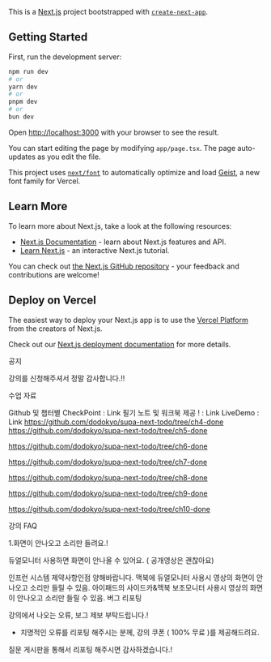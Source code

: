 This is a [Next.js](https://nextjs.org) project bootstrapped with [`create-next-app`](https://nextjs.org/docs/app/api-reference/cli/create-next-app).

## Getting Started

First, run the development server:

```bash
npm run dev
# or
yarn dev
# or
pnpm dev
# or
bun dev
```

Open [http://localhost:3000](http://localhost:3000) with your browser to see the result.

You can start editing the page by modifying `app/page.tsx`. The page auto-updates as you edit the file.

This project uses [`next/font`](https://nextjs.org/docs/app/building-your-application/optimizing/fonts) to automatically optimize and load [Geist](https://vercel.com/font), a new font family for Vercel.

## Learn More

To learn more about Next.js, take a look at the following resources:

- [Next.js Documentation](https://nextjs.org/docs) - learn about Next.js features and API.
- [Learn Next.js](https://nextjs.org/learn) - an interactive Next.js tutorial.

You can check out [the Next.js GitHub repository](https://github.com/vercel/next.js) - your feedback and contributions are welcome!

## Deploy on Vercel

The easiest way to deploy your Next.js app is to use the [Vercel Platform](https://vercel.com/new?utm_medium=default-template&filter=next.js&utm_source=create-next-app&utm_campaign=create-next-app-readme) from the creators of Next.js.

Check out our [Next.js deployment documentation](https://nextjs.org/docs/app/building-your-application/deploying) for more details.

공지

강의를 신청해주셔서 정말 감사합니다.!!

수업 자료

Github 및 챕터별 CheckPoint : Link
필기 노트 및 워크북 제공 ! : Link
LiveDemo : Link
https://github.com/dodokyo/supa-next-todo/tree/ch4-done
https://github.com/dodokyo/supa-next-todo/tree/ch5-done

https://github.com/dodokyo/supa-next-todo/tree/ch6-done

https://github.com/dodokyo/supa-next-todo/tree/ch7-done

https://github.com/dodokyo/supa-next-todo/tree/ch8-done

https://github.com/dodokyo/supa-next-todo/tree/ch9-done

https://github.com/dodokyo/supa-next-todo/tree/ch10-done

강의 FAQ

1.화면이 안나오고 소리만 들려요.!

듀얼모니터 사용하면 화면이 안나올 수 있어요. ( 공개영상은 괜찮아요)

인프런 시스템 제약사항인점 양해바랍니다.
맥북에 듀얼모니터 사용시 영상의 화면이 안나오고 소리만 들릴 수 있음.
아이패드의 사이드카&맥북 보조모니터 사용시 영상의 화면이 안나오고 소리만 들릴 수 있음.
버그 리포팅

강의에서 나오는 오류, 보그 제보 부탁드립니다.!

- 치명적인 오류를 리포팅 해주시는 분께, 강의 쿠폰 ( 100% 무료 )를 제공해드려요.

질문 게시판을 통해서 리포팅 해주시면 감사하겠습니다.!
